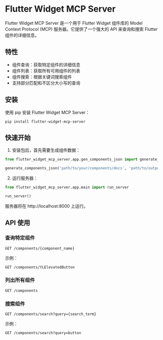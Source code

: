 # Flutter Widget MCP Server

Flutter Widget MCP Server 是一个用于 Flutter Widget 组件库的 Model Context Protocol (MCP) 服务器。它提供了一个强大的 API 来查询和搜索 Flutter 组件的详细信息。

## 特性

- 组件查询：获取特定组件的详细信息
- 组件列表：获取所有可用组件的列表
- 组件搜索：根据关键词搜索组件
- 支持部分匹配和不区分大小写的查询

## 安装

使用 pip 安装 Flutter Widget MCP Server：

```
pip install flutter-widget-mcp-server
```

## 快速开始

1. 安装包后，首先需要生成组件数据：

```python
from flutter_widget_mcp_server.app.gen_components_json import generate_components_json

generate_components_json('path/to/your/components/docs', 'path/to/output/components.json')
```

2. 运行服务器：

```python
from flutter_widget_mcp_server.app.main import run_server

run_server()
```

服务器将在 http://localhost:8000 上运行。

## API 使用

### 查询特定组件

```
GET /components/{component_name}
```

示例：
```
GET /components/YLElevatedButton
```

### 列出所有组件

```
GET /components
```

### 搜索组件

```
GET /components/search?query={search_term}
```

示例：
```
GET /components/search?query=button
```
